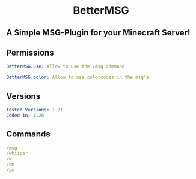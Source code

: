 <h1 align="center">BetterMSG</h1>
<h2>A Simple MSG-Plugin for your Minecraft Server!</h2>

<h2>Permissions</h2>

```yml
BetterMSG.use: Allow to use the /msg command

BetterMSG.color: Allow to use colorcodes in the msg's
```

<h2>Versions</h2>

```yml
Tested Versions: 1.21
Coded in: 1.20
```

<h2>Commands</h2>

```yml
/msg
/whisper
/w
/dm
/pm
